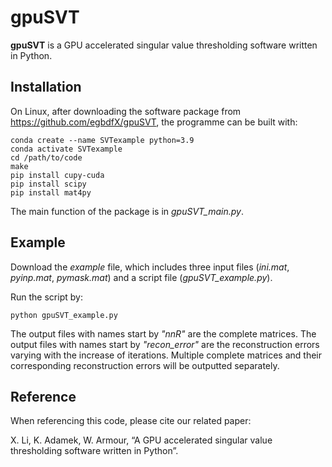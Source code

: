 # gpuSVT

**gpuSVT** is a GPU accelerated singular value thresholding software written in Python.

## Installation

On Linux, after downloading the software package from https://github.com/egbdfX/gpuSVT, the programme can be built with:
```
conda create --name SVTexample python=3.9
conda activate SVTexample
cd /path/to/code
make
pip install cupy-cuda
pip install scipy
pip install mat4py
```
The main function of the package is in *gpuSVT_main.py*.

## Example

Download the *example* file, which includes three input files (*ini.mat*, *pyinp.mat*, *pymask.mat*) and a script file (*gpuSVT_example.py*).

Run the script by:
```
python gpuSVT_example.py
```
The output files with names start by *"nnR"* are the complete matrices. The output files with names start by *"recon_error"* are the reconstruction errors varying with the increase of iterations. Multiple complete matrices and their corresponding reconstruction errors will be outputted separately.

## Reference

When referencing this code, please cite our related paper:

X. Li, K. Adamek, W. Armour, “A GPU accelerated singular value thresholding software written in Python”.
